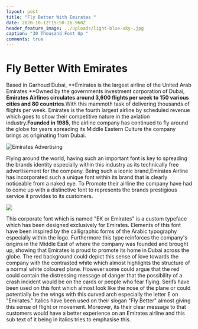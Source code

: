 ```yaml
---
layout: post
title: "Fly Better With Emirates "
date: 2020-10-12T15:50:26.960Z
header_feature_image: ../uploads/light-blue-sky-.jpg
caption: "30 Thousand Font Up "
comments: true
---
```

# Fly Better With Emirates

Based in Garhoud Dubai, **Emirates is the largest airline of the United Arab Emirates.**Owned by the governments  investment corporation of Dubai, **Emirates Airlines circulates around 3,600 flights per week to 150 various cities and 80 countries**.With this mammoth task of delivering thousands of flights per week. Emirates is the fourth largest airline by scheduled revenue which goes to show their competitive nature in the aviation industry.**Founded in 1985**, the airline company has continued to fly around the globe for years spreading its Middle Eastern Culture the company brings as originating from Dubai.

![Emirates Advertising ](../uploads/emirates-1-.png "Emirates Advertising ")

Flying around the world, having such an important font is key to spreading the brands identity especially within this industry as its technically free advertisement for the company. Being such a iconic brand,Emirates Airline has incorporated such a unique font within its brand that is clearly noticeable from a naked eye. To Promote their airline the company have had to come up with a distinctive font to represents the brands prestigious service it provides to its customers.

![](../uploads/emirates-font-.jpg)

This corporate font which is named "EK or Emirates" is a custom typeface which has been designed exclusively for Emirates. Elements of this font have been inspired by the calligraphic forms of the Arabic typography especially within the logo. Furthermore this type reinforces the company's origins in the Middle East of where the company was founded and brought up, showing that Emirates is proud to promote its home in Dubai across the globe. The red background could depict this sense of love towards the company with the contrasted white which almost highlights the structure of a normal white coloured plane. However some could argue that the red could contain the distressing message of danger that the possibility of a crash incident would be on the cards or people who fear flying. Serifs have been used on this font which almost look like the nose of the plane or could potentially be the wings with this curved arch especially the letter E on "Emirates." Italics have been used on their slogan "Fly Better" almost giving this sense of flight or movement. Moreover, its their clear message to that customers would have a better experience on an Emirates airline and this sub text of it being in italics tries to emphasise this.